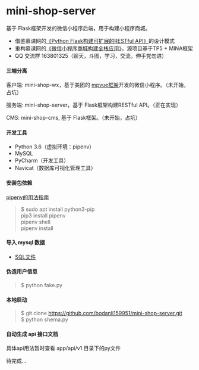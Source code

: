 # mini-shop-server
基于 Flask框架开发的微信小程序后端，用于构建小程序商城。
* 借鉴慕课网的[《Python Flask构建可扩展的RESTful API》](http://coding.imooc.com/class/220.html)的设计模式
* 重构慕课网的[《微信小程序商城构建全栈应用》](https://coding.imooc.com/learn/list/97.html)，源项目基于TP5 + MINA框架
* QQ 交流群 163801325（聊天，斗图，学习，交流。伸手党勿进）


#### 三端分离
客户端: mini-shop-wx，基于美团的 [mpvue框架](http://mpvue.com/)开发的微信小程序。（未开始，占坑）

服务端: mini-shop-server，基于 Flask框架构建RESTful API。（正在实现）

CMS: mini-shop-cms, 基于 Flask框架。（未开始，占坑）

#### 开发工具
* Python 3.6（虚拟环境：pipenv）
* MySQL
* PyCharm（开发工具）
* Navicat（数据库可视化管理工具）

#### 安装包依赖
[pipenv的用法指南](https://www.jianshu.com/p/00af447f0005)
> $ sudo apt install python3-pip <br>
pip3 install pipenv <br>
pipenv shell <br>
pipenv install <br>

#### 导入 mysql 数据
* [SQL文件](https://github.com/bodanli159951/mini-shop-server/blob/master/zerd.sql)

#### 伪造用户信息 
> $ python fake.py

#### 本地启动
> $ git clone https://github.com/bodanli159951/mini-shop-server.git <br>
$ python shema.py

#### 自动生成 api 接口文档
具体api用法暂时查看 app/api/v1 目录下的py文件

待完成...
